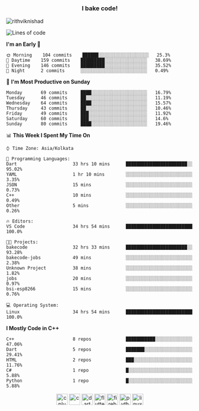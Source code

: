 <h3 align="center">I bake code!</h3>

<p align="left"> <img src="https://komarev.com/ghpvc/?username=rithviknishad" alt="rithviknishad" /> </p>

<!--START_SECTION:waka-->
![Lines of code](https://img.shields.io/badge/From%20Hello%20World%20I%27ve%20Written-23.3%20million%20lines%20of%20code-blue)

**I'm an Early 🐤** 

```text
🌞 Morning    104 commits    ██████░░░░░░░░░░░░░░░░░░░   25.3% 
🌆 Daytime    159 commits    █████████░░░░░░░░░░░░░░░░   38.69% 
🌃 Evening    146 commits    █████████░░░░░░░░░░░░░░░░   35.52% 
🌙 Night      2 commits      ░░░░░░░░░░░░░░░░░░░░░░░░░   0.49%

```
📅 **I'm Most Productive on Sunday** 

```text
Monday       69 commits     ████░░░░░░░░░░░░░░░░░░░░░   16.79% 
Tuesday      46 commits     ██░░░░░░░░░░░░░░░░░░░░░░░   11.19% 
Wednesday    64 commits     ████░░░░░░░░░░░░░░░░░░░░░   15.57% 
Thursday     43 commits     ██░░░░░░░░░░░░░░░░░░░░░░░   10.46% 
Friday       49 commits     ███░░░░░░░░░░░░░░░░░░░░░░   11.92% 
Saturday     60 commits     ███░░░░░░░░░░░░░░░░░░░░░░   14.6% 
Sunday       80 commits     ████░░░░░░░░░░░░░░░░░░░░░   19.46%

```


📊 **This Week I Spent My Time On** 

```text
⌚︎ Time Zone: Asia/Kolkata

💬 Programming Languages: 
Dart                     33 hrs 10 mins      ███████████████████████░░   95.02% 
YAML                     1 hr 10 mins        ░░░░░░░░░░░░░░░░░░░░░░░░░   3.35% 
JSON                     15 mins             ░░░░░░░░░░░░░░░░░░░░░░░░░   0.73% 
C++                      10 mins             ░░░░░░░░░░░░░░░░░░░░░░░░░   0.49% 
Other                    5 mins              ░░░░░░░░░░░░░░░░░░░░░░░░░   0.26%

🔥 Editors: 
VS Code                  34 hrs 54 mins      █████████████████████████   100.0%

🐱‍💻 Projects: 
bakecode                 32 hrs 33 mins      ███████████████████████░░   93.28% 
bakecode-jobs            49 mins             ░░░░░░░░░░░░░░░░░░░░░░░░░   2.38% 
Unknown Project          38 mins             ░░░░░░░░░░░░░░░░░░░░░░░░░   1.82% 
jobs                     20 mins             ░░░░░░░░░░░░░░░░░░░░░░░░░   0.97% 
bsi-esp8266              15 mins             ░░░░░░░░░░░░░░░░░░░░░░░░░   0.76%

💻 Operating System: 
Linux                    34 hrs 54 mins      █████████████████████████   100.0%

```

**I Mostly Code in C++** 

```text
C++                      8 repos             ███████████░░░░░░░░░░░░░░   47.06% 
Dart                     5 repos             ███████░░░░░░░░░░░░░░░░░░   29.41% 
HTML                     2 repos             ███░░░░░░░░░░░░░░░░░░░░░░   11.76% 
C#                       1 repo              █░░░░░░░░░░░░░░░░░░░░░░░░   5.88% 
Python                   1 repo              █░░░░░░░░░░░░░░░░░░░░░░░░   5.88%

```



<!--END_SECTION:waka-->

<p align="center">
  <img src="https://devicons.github.io/devicon/devicon.git/icons/cplusplus/cplusplus-original.svg" alt="cplusplus" width="30" height="30"/>
  <img src="https://devicons.github.io/devicon/devicon.git/icons/c/c-original.svg" alt="c" width="30" height="30"/>
  <img src="https://www.vectorlogo.zone/logos/dartlang/dartlang-icon.svg" alt="dart" width="30" height="30"/>
  <img src="https://www.vectorlogo.zone/logos/flutterio/flutterio-icon.svg" alt="flutter" width="30" height="30"/> 
  <img src="https://www.vectorlogo.zone/logos/firebase/firebase-icon.svg" alt="firebase" width="30" height="30"/> 
  <img src="https://devicons.github.io/devicon/devicon.git/icons/python/python-original.svg" alt="python" width="30" height="30"/> 
  <img src="https://devicons.github.io/devicon/devicon.git/icons/linux/linux-original.svg" alt="linux" width="30" height="30"/> 
</p>
